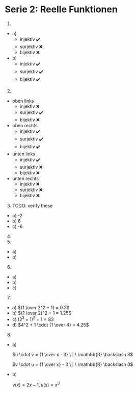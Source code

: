 # Serie 2: Reelle Funktionen

1.
  - a)
    - injektiv :heavy_check_mark:
    - surjektiv :x:
    - bijektiv :x:
  - b)
    - injektiv :heavy_check_mark:
    - surjektiv :heavy_check_mark:
    - bijektiv :heavy_check_mark:

2.
  - oben links
    - injektiv :x:
    - surjektiv :heavy_check_mark:
    - bijektiv :x:
  - oben rechts
    - injektiv :heavy_check_mark:
    - surjektiv :heavy_check_mark:
    - bijektiv :heavy_check_mark:
  - unten links
    - injektiv :heavy_check_mark:
    - surjektiv :x:
    - bijektiv :x:
  - unten rechts
    - injektiv :x:
    - surjektiv :x:
    - bijektiv :x:

3. TODO: verify these
  - a) -2
  - b) 6
  - c) -6

4.

5.
  - a)
  - b)

6.
  - a)
  - b)
  - c)

7.
  - a) ${1 \over 2^2 + 1} = 0.2$
  - b) ${1 \over 2}^2 + 1 = 1.25$
  - c) $(2^3 + 1)^2 + 1 = 83$
  - d) $4^2 + 1 \cdot {1 \over 4} = 4.25$

8.
  - a)

    $u \cdot v = {1 \over x - 3} \ | \ \mathbb{R} \backslash 3$

    $v \cdot u = {1 \over x} - 3 \ | \ \mathbb{R} \backslash 0$

  - b)

    $v(x) = 2x -1, u(x) = x^3$
